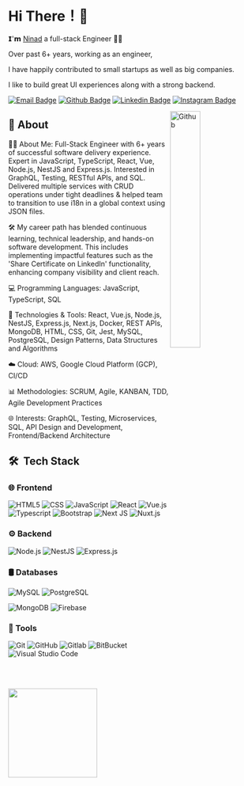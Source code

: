 # Hi There！👋

𝗜'𝗺 [Ninad](https://github.com/NinadMaladkar) a full-stack Engineer 👨‍💻 

Over past 6+ years, working as an engineer,

I have happily contributed to small startups as well as big companies.

I like to build great UI experiences along with a strong backend.

[![Email Badge](https://img.shields.io/badge/-Email-c14438?style=flat-square&logo=Gmail&logoColor=white&link=mailto:maladkar.ninad@gmail.com)](mailto:ninad.dev20@gmail.com)
[![Github Badge](https://img.shields.io/badge/-Github-232323?style=flat-square&logo=Github&logoColor=white&link=https://space.bilibili.com/7708412)](https://github.com/NinadMaladkar)
[![Linkedin Badge](https://img.shields.io/badge/-LinkedIn-blue?style=flat-square&logo=Linkedin&logoColor=white&link=)](https://www.linkedin.com/in/ninad-maladkar/)
[![Instagram Badge](https://img.shields.io/badge/-Instagram-red?style=flat-square&logo=Instagram&logoColor=white&link=)](https://www.linkedin.com/in/ninad-maladkar/)

<img width="35%" align="right" alt="Github" src="https://user-images.githubusercontent.com/48678280/88862734-4903af80-d201-11ea-968b-9c939d88a37c.gif" />

## 🚀 About
👨‍💻 About Me: Full-Stack Engineer with 6+ years of successful software delivery experience. Expert in JavaScript, TypeScript, React, Vue, Node.js, NestJS and Express.js. Interested in GraphQL, Testing, RESTful APIs, and SQL. Delivered multiple services with CRUD operations under tight deadlines & helped team to transition to use i18n in a global context using JSON files.

🛠️ My career path has blended continuous learning, technical leadership, and hands-on software development. This includes implementing impactful features such as the 'Share Certificate on LinkedIn' functionality, enhancing company visibility and client reach.

💻 Programming Languages: JavaScript, TypeScript, SQL

🔧 Technologies & Tools: React, Vue.js, Node.js, NestJS, Express.js, Next.js, Docker, REST APIs, MongoDB, HTML, CSS, Git, Jest, MySQL, PostgreSQL, Design Patterns, Data Structures and Algorithms

☁️ Cloud: AWS, Google Cloud Platform (GCP), CI/CD

📊 Methodologies: SCRUM, Agile, KANBAN, TDD, Agile Development Practices

🌐 Interests: GraphQL, Testing, Microservices, SQL, API Design and Development, Frontend/Backend Architecture



## 🛠 &nbsp;Tech Stack

### 🌐 Frontend

![HTML5](https://img.shields.io/badge/-HTML5-333333?style=flat&logo=HTML5)
  ![CSS](https://img.shields.io/badge/-CSS-333333?style=flat&logo=CSS3&logoColor=1572B6)
  ![JavaScript](https://img.shields.io/badge/-JavaScript-333333?style=flat&logo=javascript)
    ![React](https://img.shields.io/badge/-React-333333?style=flat&logo=react)
![Vue.js](https://img.shields.io/badge/-Vuejs-333333?style=flat&logo=vue.js)
    ![Typescript](https://img.shields.io/badge/-Typescript-333333?style=flat&logo=typescript)
  ![Bootstrap](https://img.shields.io/badge/-Bootstrap-333333?style=flat&logo=bootstrap&logoColor=563D7C)
  ![Next JS](https://img.shields.io/badge/Next-333333?style=flat&logo=next.js&logoColor=white)
![Nuxt.js](https://img.shields.io/badge/-Nuxt.js-333333?style=flat&logo=Nuxt.js)

### ⚙️ Backend

  ![Node.js](https://img.shields.io/badge/-Node.js-333333?style=flat&logo=node.js)
  ![NestJS](https://img.shields.io/badge/-NestJS-333333?style=flat&logo=NestJs)
  ![Express.js](https://img.shields.io/badge/express.js-333333.svg?style=flat&logo=express&logoColor=%2361DAFB)

### 🛢 Databases
  ![MySQL](https://img.shields.io/badge/-MySQL-333333?style=flat&logo=mysql)
  ![PostgreSQL](https://img.shields.io/badge/-Postgres-333333?style=flat&logo=postgreSQL)

![MongoDB](https://img.shields.io/badge/-MongoDB-333333?style=flat&logo=mongodb)
![Firebase](https://img.shields.io/badge/-Firebase-333333?style=flat&logo=firebase)


### 🔧 Tools

  ![Git](https://img.shields.io/badge/-Git-333333?style=flat&logo=git)
  ![GitHub](https://img.shields.io/badge/-GitHub-333333?style=flat&logo=github)
  ![Gitlab](https://img.shields.io/badge/-GitLab-333333?style=flat&logo=gitlab)
  ![BitBucket](https://img.shields.io/badge/-BitBucket-333333?style=flat&logo=bitbucket&logoColor=blue)
  ![Visual Studio Code](https://img.shields.io/badge/-Visual%20Studio%20Code-333333?style=flat&logo=visual-studio-code&logoColor=007ACC)


  <br /> <br />
    <div>
      <img height="180em" align="center" src="https://github-readme-stats.vercel.app/api/top-langs/?username=NinadMaladkar&theme=buefy&layout=compact&title_color=ffffff&text_color=daf7dc&bg_color=151515" />
    </div>

